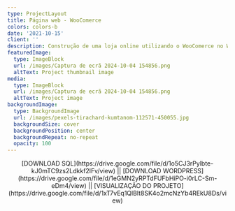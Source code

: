 ```yaml
---
type: ProjectLayout
title: Página web - WooComerce
colors: colors-b
date: '2021-10-15'
client: ''
description: Construção de uma loja online utilizando o WooComerce no Wordpress
featuredImage:
  type: ImageBlock
  url: /images/Captura de ecrã 2024-10-04 154856.png
  altText: Project thumbnail image
media:
  type: ImageBlock
  url: /images/Captura de ecrã 2024-10-04 154856.png
  altText: Project image
backgroundImage:
  type: BackgroundImage
  url: /images/pexels-tirachard-kumtanom-112571-450055.jpg
  backgroundSize: cover
  backgroundPosition: center
  backgroundRepeat: no-repeat
  opacity: 100
---
```

<div style="text-align: center">[DOWNLOAD SQL](https://drive.google.com/file/d/1o5CJ3rPylbte-kJ0mTC9zs2Ldkkf2IFv/view) || [DOWNLOAD WORDPRESS](https://drive.google.com/file/d/1eGMN2yRPTdFUFbHiPO-i0rLC-Sm-eDm4/view) || [VISUALIZAÇÃO DO PROJETO](https://drive.google.com/file/d/1xT7vEq1QlBlt8SK4o2mcNzYb4REkU8Ds/view)</div>

